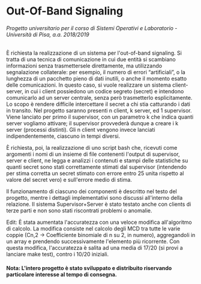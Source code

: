 # Out-Of-Band Signaling
###### Progetto universitario per il corso di Sistemi Operativi e Laboratorio - Università di Pisa, a.a. 2018/2019

È richiesta la realizzazione di un sistema per l'out-of-band signaling. 
Si tratta di una tecnica di comunicazione in cui due entità si scambiano informazioni senza trasmettersele direttamente, ma utilizzando segnalazione collaterale: per esempio, il numero di errori “artificiali”, o la lunghezza di un pacchetto pieno di dati inutili, o anche il momento esatto delle comunicazioni.
In questo caso, si vuole realizzare un sistema client-server, in cui i client possiedono un codice segreto (secret) e intendono comunicarlo ad un server centrale, senza però trasmetterlo esplicitamente. 
Lo scopo è rendere difficile intercettare il secret a chi stia catturando i dati in transito.
Nel progetto saranno presenti n client, k server, ed 1 supervisor. 
Viene lanciato per primo il supervisor, con un parametro k che indica quanti server vogliamo attivare;
il supervisor provvederà dunque a creare i k server (processi distinti). 
Gli n client vengono invece lanciati indipendentemente, ciascuno in tempi diversi. 

È richiesta, poi, la realizzazione di uno script bash che, ricevuti come argomenti i nomi di un insieme di file
contenenti l'output di supervisor, server e client, ne legga e analizzi i contenuti e stampi delle statistiche su
quanti secret sono stati correttamente stimati dal supervisor (intendendo per stima corretta un secret stimato
con errore entro 25 unita rispetto al valore del secret vero) e sull'errore medio di stima.

Il funzionamento di ciascuno dei componenti è descritto nel testo del progetto, mentre i dettagli implementativi sono discussi all'interno della relazione.
Il sistema Supervisor+Server è stato testato anche con clients di terze parti e non sono stati riscontrati problemi o anomalie.

Edit: È stata aumentata l'accuratezza con una veloce modifica all'algoritmo di calcolo.
La modifica consiste nel calcolo degli MCD tra tutte le varie coppie (Cn,2 -> Coefficiente binomiale di n su 2, in numero), aggregandoli in un array e prendendo successivamente l'elemento più ricorrente. Con questa modifica, l'accuratezza è salita ad una media di 17/20 (si provi a lanciare make test), contro i 10/20 iniziali.

#### Nota: L'intero progetto è stato sviluppato e distribuito riservando particolare interesse al tempo di consegna.
